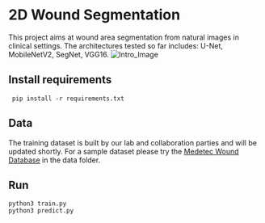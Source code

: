 # 2D Wound Segmentation
This project aims at wound area segmentation from natural images in clinical settings. The architectures tested so far includes: U-Net, MobileNetV2, SegNet, VGG16.
![Intro_Image](https://raw.githubusercontent.com/Pele324/ChronicWoundSeg/master/figures/Intro.png)
## Install requirements
     pip install -r requirements.txt
     
## Data
The training dataset is built by our lab and collaboration parties and will be updated shortly. For a sample dataset please try the [Medetec Wound Database](http://www.medetec.co.uk/files/medetec-image-databases.html) in the data folder.
    
## Run
    python3 train.py
    python3 predict.py
